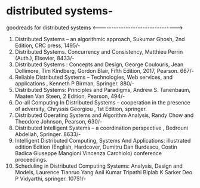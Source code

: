# distributed systems-
goodreads for distributed systems
<-------------------------------->
1.	Distributed Systems – an algorithmic approach, Sukumar Ghosh, 2nd Edition, CRC press, 1495/-
2.	Distributed Systems. Concurrency and Consistency, Matthieu Perrin (Auth.), Elsevier, 8433/-
3.	Distributed Systems : Concepts and Design,  George Coulouris, Jean Dollimore, Tim Kindberg, Gordon Blair, Fifth Edition, 2017, Pearson. 667/- 
4.	Reliable Distributed Systems – Technologies, Web services, and applications , Kenneth P Birman, Springer. 880/-
5.	Distributed Systems: Principles and Paradigms, Andrew S. Tanenbaum, Maaten Van Steen,  2 Edition, Pearson, 494/-
6.	Do-all Computing In Distributed Systems – cooperation in the presence of adversity, Chryssis Georgiou , 1st Edition, springer.
7.	Distributed Operating Systems and Algorithm Analysis, Randy Chow and Theodore Johnson, Pearson, 630/-
8.	Distributed Intelligent Systems – a coordination perspective , Bedrouni Abdellah, Springer. 8633/-
9.	Intelligent Distributed Computing, Systems And Applications: illustrated edition Edition  (English, Hardcover, Dumitru Dan Burdescu, Costin Badica Giuseppe Mangioni Vincenza Carchiolo) conference proceedings.
10.	Scheduling in Distributed Computing Systems: Analysis, Design and Models, Laurence Tianruo Yang Anil Kumar Tripathi Biplab K Sarker Deo P Vidyarthi, springer. 10751/-
